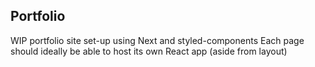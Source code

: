 ## Portfolio
WIP portfolio site set-up using Next and styled-components
Each page should ideally be able to host its own React app (aside from layout)

